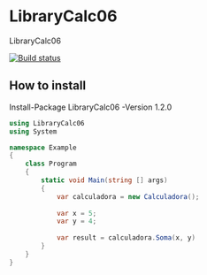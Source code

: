 # LibraryCalc06
LibraryCalc06

[![Build status](https://ci.appveyor.com/api/projects/status/mcdxfrvgtldn3jb0/branch/master?svg=true)](https://ci.appveyor.com/project/AlexandreCanaa/librarycalc06/branch/master)

## How to install
Install-Package LibraryCalc06 -Version 1.2.0

```cs
using LibraryCalc06
using System

namespace Example
{
    class Program
    {
        static void Main(string [] args)
        {
            var calculadora = new Calculadora();
            
            var x = 5;
            var y = 4;
            
            var result = calculadora.Soma(x, y)
        }
    }
}
